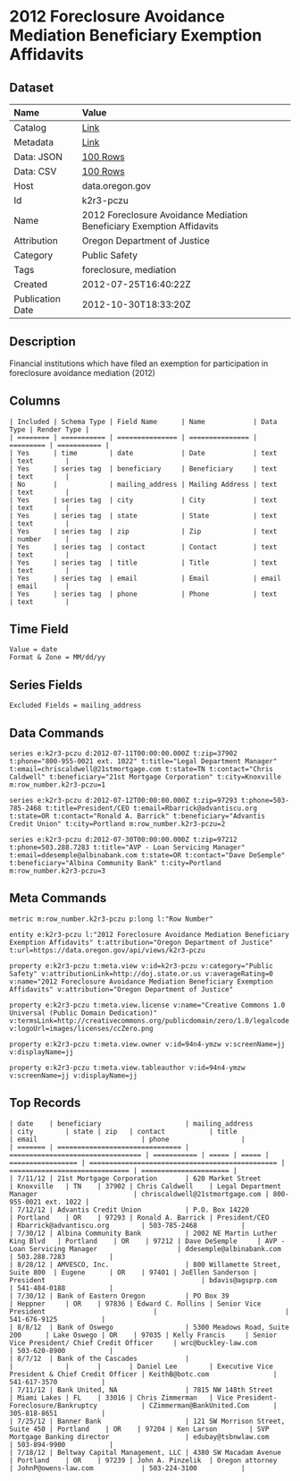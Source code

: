 # 2012 Foreclosure Avoidance Mediation Beneficiary Exemption Affidavits

## Dataset

| Name | Value |
| :--- | :---- |
| Catalog | [Link](https://catalog.data.gov/dataset/2012-foreclosure-avoidance-mediation-beneficiary-exemption-affidavits-890df) |
| Metadata | [Link](https://data.oregon.gov/api/views/k2r3-pczu) |
| Data: JSON | [100 Rows](https://data.oregon.gov/api/views/k2r3-pczu/rows.json?max_rows=100) |
| Data: CSV | [100 Rows](https://data.oregon.gov/api/views/k2r3-pczu/rows.csv?max_rows=100) |
| Host | data.oregon.gov |
| Id | k2r3-pczu |
| Name | 2012 Foreclosure Avoidance Mediation Beneficiary Exemption Affidavits |
| Attribution | Oregon Department of Justice |
| Category | Public Safety |
| Tags | foreclosure, mediation |
| Created | 2012-07-25T16:40:22Z |
| Publication Date | 2012-10-30T18:33:20Z |

## Description

Financial institutions which have filed an exemption for participation in foreclosure avoidance mediation (2012)

## Columns

```ls
| Included | Schema Type | Field Name      | Name            | Data Type | Render Type |
| ======== | =========== | =============== | =============== | ========= | =========== |
| Yes      | time        | date            | Date            | text      | text        |
| Yes      | series tag  | beneficiary     | Beneficiary     | text      | text        |
| No       |             | mailing_address | Mailing Address | text      | text        |
| Yes      | series tag  | city            | City            | text      | text        |
| Yes      | series tag  | state           | State           | text      | text        |
| Yes      | series tag  | zip             | Zip             | text      | number      |
| Yes      | series tag  | contact         | Contact         | text      | text        |
| Yes      | series tag  | title           | Title           | text      | text        |
| Yes      | series tag  | email           | Email           | email     | email       |
| Yes      | series tag  | phone           | Phone           | text      | text        |
```

## Time Field

```ls
Value = date
Format & Zone = MM/dd/yy
```

## Series Fields

```ls
Excluded Fields = mailing_address
```

## Data Commands

```ls
series e:k2r3-pczu d:2012-07-11T00:00:00.000Z t:zip=37902 t:phone="800-955-0021 ext. 1022" t:title="Legal Department Manager" t:email=chriscaldwell@21stmortgage.com t:state=TN t:contact="Chris Caldwell" t:beneficiary="21st Mortgage Corporation" t:city=Knoxville m:row_number.k2r3-pczu=1

series e:k2r3-pczu d:2012-07-12T00:00:00.000Z t:zip=97293 t:phone=503-785-2468 t:title=President/CEO t:email=Rbarrick@advantiscu.org t:state=OR t:contact="Ronald A. Barrick" t:beneficiary="Advantis Credit Union" t:city=Portland m:row_number.k2r3-pczu=2

series e:k2r3-pczu d:2012-07-30T00:00:00.000Z t:zip=97212 t:phone=503.288.7283 t:title="AVP - Loan Servicing Manager" t:email=ddesemple@albinabank.com t:state=OR t:contact="Dave DeSemple" t:beneficiary="Albina Community Bank" t:city=Portland m:row_number.k2r3-pczu=3
```

## Meta Commands

```ls
metric m:row_number.k2r3-pczu p:long l:"Row Number"

entity e:k2r3-pczu l:"2012 Foreclosure Avoidance Mediation Beneficiary Exemption Affidavits" t:attribution="Oregon Department of Justice" t:url=https://data.oregon.gov/api/views/k2r3-pczu

property e:k2r3-pczu t:meta.view v:id=k2r3-pczu v:category="Public Safety" v:attributionLink=http://doj.state.or.us v:averageRating=0 v:name="2012 Foreclosure Avoidance Mediation Beneficiary Exemption Affidavits" v:attribution="Oregon Department of Justice"

property e:k2r3-pczu t:meta.view.license v:name="Creative Commons 1.0 Universal (Public Domain Dedication)" v:termsLink=http://creativecommons.org/publicdomain/zero/1.0/legalcode v:logoUrl=images/licenses/ccZero.png

property e:k2r3-pczu t:meta.view.owner v:id=94n4-ymzw v:screenName=jj v:displayName=jj

property e:k2r3-pczu t:meta.view.tableauthor v:id=94n4-ymzw v:screenName=jj v:displayName=jj
```

## Top Records

```ls
| date    | beneficiary                     | mailing_address                   | city        | state | zip   | contact           | title                                           | email                          | phone                  | 
| ======= | =============================== | ================================= | =========== | ===== | ===== | ================= | =============================================== | ============================== | ====================== | 
| 7/11/12 | 21st Mortgage Corporation       | 620 Market Street                 | Knoxville   | TN    | 37902 | Chris Caldwell    | Legal Department Manager                        | chriscaldwell@21stmortgage.com | 800-955-0021 ext. 1022 | 
| 7/12/12 | Advantis Credit Union           | P.O. Box 14220                    | Portland    | OR    | 97293 | Ronald A. Barrick | President/CEO                                   | Rbarrick@advantiscu.org        | 503-785-2468           | 
| 7/30/12 | Albina Community Bank           | 2002 NE Martin Luther King Blvd   | Portland    | OR    | 97212 | Dave DeSemple     | AVP - Loan Servicing Manager                    | ddesemple@albinabank.com       | 503.288.7283           | 
| 8/28/12 | AMVESCO, Inc.                   | 800 Willamette Street, Suite 800  | Eugene      | OR    | 97401 | JoEllen Sanderson | President                                       | bdavis@agsprp.com              | 541-484-0188           | 
| 7/30/12 | Bank of Eastern Oregon          | PO Box 39                         | Heppner     | OR    | 97836 | Edward C. Rollins | Senior Vice President                           |                                | 541-676-9125           | 
| 8/8/12  | Bank of Oswego                  | 5300 Meadows Road, Suite 200      | Lake Oswego | OR    | 97035 | Kelly Francis     | Senior Vice President/ Chief Credit Officer     | wrc@buckley-law.com            | 503-620-8900           | 
| 8/7/12  | Bank of the Cascades            |                                   |             |       |       | Daniel Lee        | Executive Vice President & Chief Credit Officer | KeithB@botc.com                | 541-617-3570           | 
| 7/11/12 | Bank United, NA                 | 7815 NW 148th Street              | Miami Lakes | FL    | 33016 | Chris Zimmerman   | Vice President-Foreclosure/Bankruptcy           | CZimmerman@BankUnited.Com      | 305-818-8651           | 
| 7/25/12 | Banner Bank                     | 121 SW Morrison Street, Suite 450 | Portland    | OR    | 97204 | Ken Larson        | SVP Mortgage Banking director                   | edubay@tsbnwlaw.com            | 503-894-9900           | 
| 7/18/12 | Beltway Capital Management, LLC | 4380 SW Macadam Avenue            | Portland    | OR    | 97239 | John A. Pinzelik  | Oregon attorney                                 | JohnP@owens-law.com            | 503-224-3100           | 
```